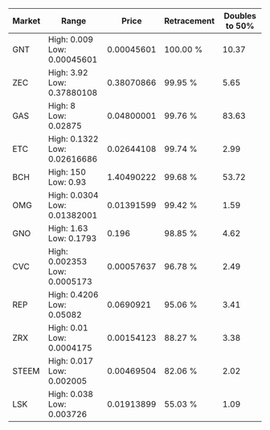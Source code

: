 | Market | Range | Price| Retracement | Doubles to 50% |
| --- | --- | --- | --- | --- |
| GNT | High: 0.009<br />Low: 0.00045601 | 0.00045601 | 100.00 % | 10.37 |
| ZEC | High: 3.92<br />Low: 0.37880108 | 0.38070866 | 99.95 % | 5.65 |
| GAS | High: 8<br />Low: 0.02875 | 0.04800001 | 99.76 % | 83.63 |
| ETC | High: 0.1322<br />Low: 0.02616686 | 0.02644108 | 99.74 % | 2.99 |
| BCH | High: 150<br />Low: 0.93 | 1.40490222 | 99.68 % | 53.72 |
| OMG | High: 0.0304<br />Low: 0.01382001 | 0.01391599 | 99.42 % | 1.59 |
| GNO | High: 1.63<br />Low: 0.1793 | 0.196 | 98.85 % | 4.62 |
| CVC | High: 0.002353<br />Low: 0.0005173 | 0.00057637 | 96.78 % | 2.49 |
| REP | High: 0.4206<br />Low: 0.05082 | 0.0690921 | 95.06 % | 3.41 |
| ZRX | High: 0.01<br />Low: 0.0004175 | 0.00154123 | 88.27 % | 3.38 |
| STEEM | High: 0.017<br />Low: 0.002005 | 0.00469504 | 82.06 % | 2.02 |
| LSK | High: 0.038<br />Low: 0.003726 | 0.01913899 | 55.03 % | 1.09 |
